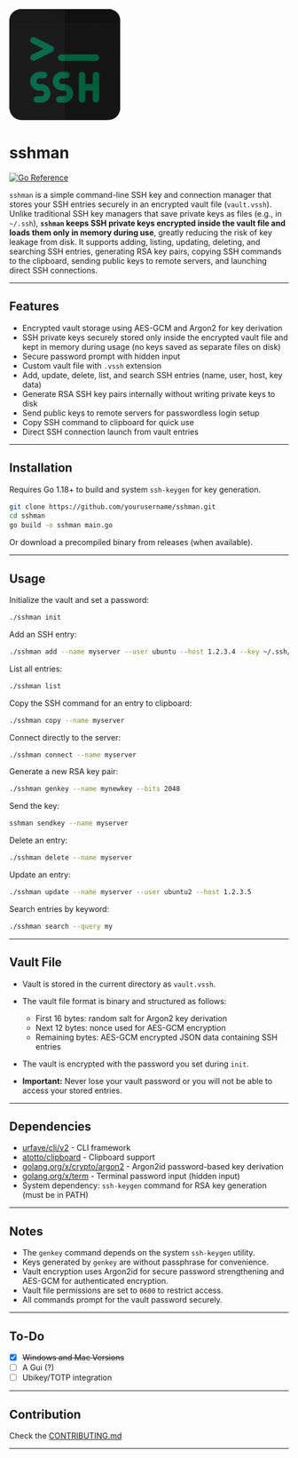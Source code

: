 <img src="https://raw.githubusercontent.com/SpikeTheDragon40k/sshman/refs/heads/main/Sshmanlogo.png" alt="sshmanlogo" width="200"/>
<br>

# sshman
[![Go Reference](https://pkg.go.dev/badge/github.com/SpikeTheDragon40k/sshman.svg)](https://pkg.go.dev/github.com/SpikeTheDragon40k/sshman)

`sshman` is a simple command-line SSH key and connection manager that stores your SSH entries securely in an encrypted vault file (`vault.vssh`). Unlike traditional SSH key managers that save private keys as files (e.g., in `~/.ssh`), **`sshman` keeps SSH private keys encrypted inside the vault file and loads them only in memory during use**, greatly reducing the risk of key leakage from disk. It supports adding, listing, updating, deleting, and searching SSH entries, generating RSA key pairs, copying SSH commands to the clipboard, sending public keys to remote servers, and launching direct SSH connections.

---

## Features

* Encrypted vault storage using AES-GCM and Argon2 for key derivation
* SSH private keys securely stored only inside the encrypted vault file and kept in memory during usage (no keys saved as separate files on disk)
* Secure password prompt with hidden input
* Custom vault file with `.vssh` extension
* Add, update, delete, list, and search SSH entries (name, user, host, key data)
* Generate RSA SSH key pairs internally without writing private keys to disk
* Send public keys to remote servers for passwordless login setup
* Copy SSH command to clipboard for quick use
* Direct SSH connection launch from vault entries

---

## Installation

Requires Go 1.18+ to build and system `ssh-keygen` for key generation.

```bash
git clone https://github.com/yourusername/sshman.git
cd sshman
go build -o sshman main.go
```

Or download a precompiled binary from releases (when available).

---

## Usage

Initialize the vault and set a password:

```bash
./sshman init
```

Add an SSH entry:

```bash
./sshman add --name myserver --user ubuntu --host 1.2.3.4 --key ~/.ssh/myserver.key
```

List all entries:

```bash
./sshman list
```

Copy the SSH command for an entry to clipboard:

```bash
./sshman copy --name myserver
```

Connect directly to the server:

```bash
./sshman connect --name myserver
```

Generate a new RSA key pair:

```bash
./sshman genkey --name mynewkey --bits 2048
```

Send the key:
```bash
sshman sendkey --name myserver
```


Delete an entry:

```bash
./sshman delete --name myserver
```

Update an entry:

```bash
./sshman update --name myserver --user ubuntu2 --host 1.2.3.5
```

Search entries by keyword:

```bash
./sshman search --query my
```

---

## Vault File

* Vault is stored in the current directory as `vault.vssh`.
* The vault file format is binary and structured as follows:

  * First 16 bytes: random salt for Argon2 key derivation
  * Next 12 bytes: nonce used for AES-GCM encryption
  * Remaining bytes: AES-GCM encrypted JSON data containing SSH entries
* The vault is encrypted with the password you set during `init`.
* **Important:** Never lose your vault password or you will not be able to access your stored entries.

---

## Dependencies

* [urfave/cli/v2](https://github.com/urfave/cli) - CLI framework
* [atotto/clipboard](https://github.com/atotto/clipboard) - Clipboard support
* [golang.org/x/crypto/argon2](https://pkg.go.dev/golang.org/x/crypto/argon2) - Argon2id password-based key derivation
* [golang.org/x/term](https://pkg.go.dev/golang.org/x/term) - Terminal password input (hidden input)
* System dependency: `ssh-keygen` command for RSA key generation (must be in PATH)

---

## Notes

* The `genkey` command depends on the system `ssh-keygen` utility.
* Keys generated by `genkey` are without passphrase for convenience.
* Vault encryption uses Argon2id for secure password strengthening and AES-GCM for authenticated encryption.
* Vault file permissions are set to `0600` to restrict access.
* All commands prompt for the vault password securely.

---

## To-Do

- [X] ~~Windows and Mac Versions~~
- [ ] A Gui (?)
- [ ] Ubikey/TOTP integration

---

## Contribution

Check the [CONTRIBUTING.md](https://github.com/SpikeTheDragon40k/sshman/blob/main/CONTRIBUTING.md)

---